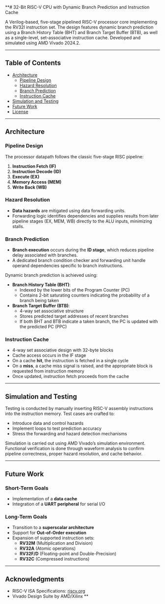 **# 32-Bit RISC-V CPU with Dynamic Branch Prediction and Instruction Cache

A Verilog-based, five-stage pipelined RISC-V processor core implementing the RV32I instruction set. The design features dynamic branch prediction using a Branch History Table (BHT) and Branch Target Buffer (BTB), as well as a single-level, set-associative instruction cache. Developed and simulated using AMD Vivado 2024.2.

---

## Table of Contents
- [Architecture](#architecture)
  - [Pipeline Design](#pipeline-design)
  - [Hazard Resolution](#hazard-resolution)
  - [Branch Prediction](#branch-prediction)
  - [Instruction Cache](#instruction-cache)
- [Simulation and Testing](#simulation-and-testing)
- [Future Work](#future-work)
- [License](#license)

---

## Architecture

### Pipeline Design

The processor datapath follows the classic five-stage RISC pipeline:
1. **Instruction Fetch (IF)**
2. **Instruction Decode (ID)**
3. **Execute (EX)**
4. **Memory Access (MEM)**
5. **Write Back (WB)**

### Hazard Resolution

- **Data hazards** are mitigated using data forwarding units.
- Forwarding logic identifies dependencies and supplies results from later pipeline stages (EX, MEM, WB) directly to the ALU inputs, minimizing stalls.

### Branch Prediction

- **Branch execution** occurs during the **ID stage**, which reduces pipeline delay associated with branches.
- A dedicated branch condition checker and forwarding unit handle operand dependencies specific to branch instructions.

Dynamic branch prediction is achieved using:
- **Branch History Table (BHT)**:
  - Indexed by the lower bits of the Program Counter (PC)
  - Contains 2-bit saturating counters indicating the probability of a branch being taken
- **Branch Target Buffer (BTB)**:
  - 4-way set associative structure
  - Stores predicted target addresses of recent branches
  - If both BHT and BTB indicate a taken branch, the PC is updated with the predicted PC (PPC)

### Instruction Cache

- 4-way set associative design with 32-byte blocks
- Cache access occurs in the IF stage
- On a cache **hit**, the instruction is fetched in a single cycle
- On a **miss**, a cache miss signal is raised, and the appropriate block is requested from instruction memory
- Once updated, instruction fetch proceeds from the cache

---

## Simulation and Testing

Testing is conducted by manually inserting RISC-V assembly instructions into the instruction memory. Test cases are crafted to:
- Introduce data and control hazards
- Implement loops to test prediction accuracy
- Stress the forwarding and hazard detection mechanisms

Simulation is carried out using AMD Vivado’s simulation environment. Functional verification is done through waveform analysis to confirm pipeline correctness, proper hazard resolution, and cache behavior.

---

## Future Work

### Short-Term Goals
- Implementation of a **data cache**
- Integration of a **UART peripheral** for serial I/O

### Long-Term Goals
- Transition to a **superscalar architecture**
- Support for **Out-of-Order execution**
- Expansion of supported instruction sets:
  - **RV32M** (Multiplication and Division)
  - **RV32A** (Atomic operations)
  - **RV32F/D** (Floating-point and Double-Precision)
  - **RV32C** (Compressed instructions)

---

## Acknowledgments

- RISC-V ISA Specifications: [riscv.org](https://riscv.org/specifications/)
- Vivado Design Suite by AMD/Xilinx
**

